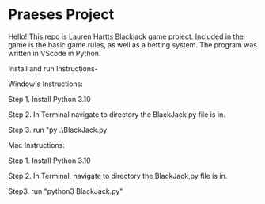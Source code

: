 # Praeses Project
Hello! This repo is Lauren Hartts Blackjack game project.
Included in the game is the basic game rules, as well as a betting system.
The program was written in VScode in Python.

Install and run Instructions-

Window's Instructions:

Step 1. Install Python 3.10


Step 2. In Terminal navigate to directory the BlackJack.py file is in.


Step 3. run "py .\BlackJack.py



Mac Instructions:

Step 1. Install Python 3.10


Step 2. In Terminal, navigate to directory the BlackJack,py file is in.


Step3. run "python3 BlackJack.py"
